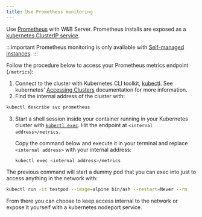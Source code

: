 ```yaml
---
title: Use Prometheus monitoring
---
```


Use [Prometheus](https://prometheus.io/docs/introduction/overview/) with W&B Server. Prometheus installs are exposed as a [kubernetes ClusterIP service](https://github.com/wandb/terraform-kubernetes-wandb/blob/main/main.tf#L225).

:::important
Prometheus monitoring is only available with [Self-managed instances](../hosting-options/self-managed.md).
:::

Follow the procedure below to access your Prometheus metrics endpoint (`/metrics`):

1. Connect to the cluster with Kubernetes CLI toolkit, [kubectl](https://kubernetes.io/docs/reference/kubectl/). See kubernetes' [Accessing Clusters](https://kubernetes.io/docs/tasks/access-application-cluster/access-cluster/) documentation for more information.
2. Find the internal address of the cluster with:

```bash
kubectl describe svc prometheus
```

3. Start a shell session inside your container running in your Kubernetes cluster with [`kubectl exec`](https://kubernetes.io/docs/reference/generated/kubectl/kubectl-commands). Hit the endpoint at `<internal address>/metrics`.

   Copy the command below and execute it in your terminal and replace `<internal address>` with your internal address:

   ```bash
   kubectl exec <internal address>/metrics
   ```

The previous command will start a dummy pod that you can exec into just to access anything in the network with:

```bash
kubectl run -it testpod --image=alpine bin/ash --restart=Never --rm
```

From there you can choose to keep access internal to the network or expose it yourself with a kubernetes nodeport service.
